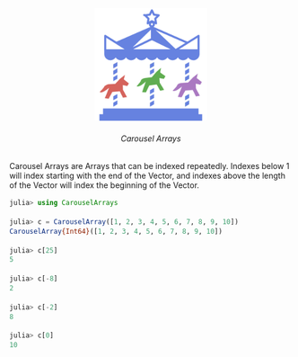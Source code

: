 <div align = "center">
  <img src = https://github.com/ChifiSource/image_dump/blob/main/odddata/carousel.png  width = 200/img>
  <h6>Carousel Arrays</h6>
  <div align = "left">
  
Carousel Arrays are Arrays that can be indexed repeatedly. Indexes below 1 will index starting with the end of the Vector, and indexes above the length of the Vector will index the beginning of the Vector.
```julia
julia> using CarouselArrays

julia> c = CarouselArray([1, 2, 3, 4, 5, 6, 7, 8, 9, 10])
CarouselArray{Int64}([1, 2, 3, 4, 5, 6, 7, 8, 9, 10])

julia> c[25]
5

julia> c[-8]
2

julia> c[-2]
8

julia> c[0]
10

```


